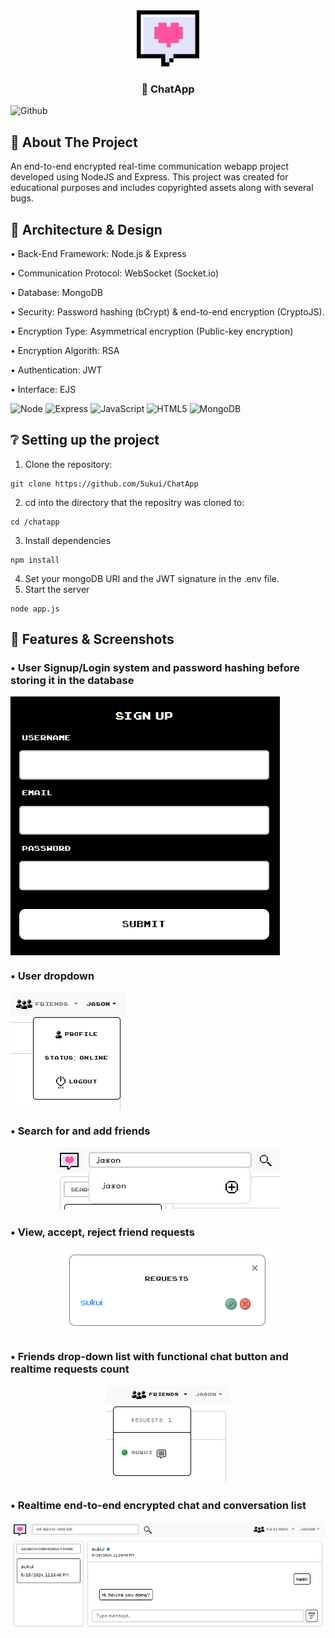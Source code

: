 <div align="center">
  <a href="https://www.flaticon.com/free-icons/chat">
    <img src="/public/assets/logo.png" alt="Logo" width="100" height="90">
  </a>
  
  <h3 align="center" href="https://github.com/HuthaifaM/ChatApp"> 💬 ChatApp</h3>
</div>

![Github](https://img.shields.io/github/followers/5ukui.svg?style=social&label=Follow&maxAge=2592000)

## 📄 About The Project
An end-to-end encrypted real-time communication webapp project developed using NodeJS and Express. This project was created for educational purposes and includes copyrighted assets along with several bugs.

## 📐 Architecture & Design
• Back-End Framework: Node.js & Express

• Communication Protocol: WebSocket (Socket.io)

• Database: MongoDB

• Security: Password hashing (bCrypt) & end-to-end encryption (CryptoJS).

• Encryption Type: Asymmetrical encryption (Public-key encryption)

• Encryption Algorith: RSA

• Authentication: JWT

• Interface: EJS

![Node](https://img.shields.io/badge/Node.js-43853D?style=for-the-badge&logo=node.js&logoColor=white)
![Express](https://img.shields.io/badge/Express.js-404D59?style=for-the-badge)
![JavaScript](https://img.shields.io/badge/JavaScript-F7DF1E?style=for-the-badge&logo=javascript&logoColor=black)
![HTML5](https://img.shields.io/badge/HTML5-E34F26?style=for-the-badge&logo=html5&logoColor=white)
![MongoDB](https://img.shields.io/badge/MongoDB-4EA94B?style=for-the-badge&logo=mongodb&logoColor=white)


## ❔ Setting up the project
1. Clone the repository:
```
git clone https://github.com/5ukui/ChatApp
```
2. cd into the directory that the repositry was cloned to:
```
cd /chatapp
```
3. Install dependencies
```
npm install
```
4. Set your mongoDB URI and the JWT signature in the .env file.
5. Start the server
```
node app.js
```

## 🔎 Features & Screenshots
### • User Signup/Login system and password hashing before storing it in the database
<div align="center" style="display: flex">
  <img src="/screenshots/signup.PNG">
</div>

### • User dropdown
<div align="center" style="display: flex">
  <img src="/screenshots/toolbarItem.PNG">
</div>

### • Search for and add friends
<div align="center">
  <img src="/screenshots/addFriend.PNG"> <br>
</div>

### • View, accept, reject friend requests
<div align="center">
  <img src="/screenshots/requests.PNG"> 
</div>

### • Friends drop-down list with functional chat button and realtime requests count
<div align="center">
  <img src="/screenshots/friends2.PNG"> 
</div>

### • Realtime end-to-end encrypted chat and conversation list
<div align="center">
  <img src="/screenshots/chats3.PNG"> 
</div>

